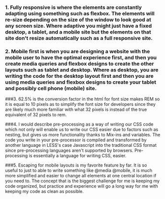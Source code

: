 ### 1. Fully responsive is where the elements are constantly adapting using something such as flexbox. The elements will re-size depending on the size of the window to look good at any screen size. Where adaptive you might just have a fixed desktop, a tablet, and a mobile site but the elements on that site don't resize automatically such as a full responsive site.

### 2. Mobile first is when you are designing a website with the mobile user to have the optimal experience first, and then you create media queries and flexbox designs to create the other layouts such as tablet and desktop. Where as desktop, you are writing the code for the desktop layout first and then you are using media queries and flexbox designs to create your tablet and possibly cell phone (mobile) site.

###3. 62.5% is the conversion factor in the html for font size makes REM so it is equal to 10 pixels as to simplify the font size for developers since they are likely much more familiar with what 32 pixels is instead of the true equivalent of 32 pixels to rem.

###4. I would describe pre-processing as a way of writing our CSS code which not only will enable us to write our CSS easier due to factors such as nesting, but gives us more functionality thanks to Mix-ins and variables. The code you write in your pre-processor is compiled and transformed by another language in LESS's case Javascript into the traditional CSS format since pre-processing languages aren't supported by browsers. Pre-processing is essentially a language for writing CSS, easier.

###5. Escaping for mobile layouts is my favorite feature by far. It is so useful to just to able to write something like @media @mobile, it is much more simplified and easier to change all elements at one central location if you need to. The concept that is the biggest challenge for me is keeping my code organized, but practice and experience will go a long way for me with keeping my code as clean as possible.